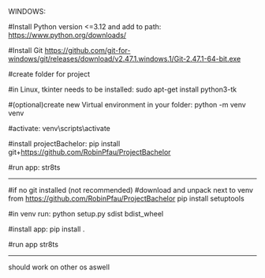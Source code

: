 WINDOWS:

#Install Python version <=3.12 and add to path:
https://www.python.org/downloads/

#Install Git https://github.com/git-for-windows/git/releases/download/v2.47.1.windows.1/Git-2.47.1-64-bit.exe

#create folder for project

#in Linux, tkinter needs to be installed:
sudo apt-get install python3-tk

#(optional)create new Virtual environment in your folder:
python -m venv venv

#activate:
venv\scripts\activate

#install projectBachelor:
pip install git+https://github.com/RobinPfau/ProjectBachelor

#run app:
str8ts


___________________________

#if no git installed (not recommended)
#download and unpack next to venv from https://github.com/RobinPfau/ProjectBachelor
pip install setuptools

#in venv run:
python setup.py sdist bdist_wheel

#install app:
pip install .

#run app
str8ts

___________________________

should work on other os aswell
